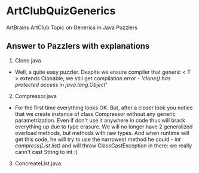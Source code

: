 # ArtClubQuizGenerics
ArtBrains ArtClub Topic on Generics in Java Puzzlers

## Answer to Pazzlers with explanations

1. Clone.java
  * Well, a quite easy puzzler. Despite we ensure compiler that generic < T > extends Clonable, we still get compilation error - *'clone() has protected access in java.lang.Object'*
2. Compressor.java
  * For the first time everything looks OK. But, after a closer look you notice that we create instance of class Compressor without any generic parametrization. Even if don't use it anywhere in code thus will brack everything up due to type erasure. We will no longer have 2 generalized overload methods, but methods with raw types. And when runtime will get this code, he will try to use the narrowest method he could - *int compress(List list)* and will throw ClassCastException in there: we really cann't cast String to int :(
3. ConcreateList.java
